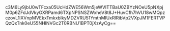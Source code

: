c3M6Ly9jbU0wTFcxa05UcHdZWE56Wm5jeWVITTBaU0ZBYzNOeU5pNXpjM0p6ZFdJdVkyOXRPamd6TXpNPSNSZWxheV8t8J+HuvCfh7hVU18wMQpzczovL1lXVnpMVEkxTmkxblkyMDZVRU51YmtnMlUxRlRibVp2VXpJM1FERTVPQzQxTnk0eU55NHlNVGc2T0RBNU1BPT0jXzAyCg==